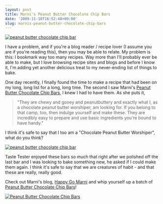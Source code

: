 ```yaml
---
layout: post
title: Marni's Peanut Butter Chocolate Chip Bars
date: '2009-11-10T16:52:48+00:00'
slug: marnis-peanut-butter-chocolate-chip-bars
---
```

<a href="http://www.flickr.com/photos/kstar810/4032366783/"><img src="http://farm4.static.flickr.com/3209/4032366783_30064d73e2.jpg" alt="peanut butter chocolate chip bar" /></a>

I have a problem, and if you're a blog reader / recipe lover (I assume you are if you're reading this), then you may be able to relate. My problem is this: I bookmark way too many recipes. Way more than I'll probably ever be able to make, but I love browsing recipe sites and blogs and before I know it, I'm adding yet another delicious treat to my never-ending list of things to bake.

One day recently, I finally found the time to make a recipe that had been on my long, long list for a long, long time. The second I saw Marni's <a href="http://www.happygomarni.com/2009/09/peanut-butter-chocolate-chip-bars.html">Peanut Butter Chocolate Chip Bars</a>, I knew I had to have them. As she puts it, 

<blockquote>"They are chewy and gooey and peanutbuttery and exactly what I, as a chocolate peanut butter worshiper, am looking for. If you belong to that camp, too, then indulge yourself and make these. They are incredibly easy to prepare and use basic ingredients you're bound to have handy."</blockquote>

 I think it's safe to say that I too am a "Chocolate Peanut Butter Worshiper", what do you think?

<a href="http://www.flickr.com/photos/kstar810/4032365467/"><img src="http://farm3.static.flickr.com/2731/4032365467_88a5d981cf.jpg" alt="peanut butter chocolate chip bar" /></a>

Taste Tester enjoyed these bars so much that right after we polished off the last bar and I was looking to bake something new, he asked if I could make them again. I think it's safe to say that we are creatures of habit - and that these are really, really good.

Check out Marni's blog, <a href="http://www.happygomarni.com/">Happy Go Marni</a> and whip yourself up a batch of <a href="http://www.happygomarni.com/2009/09/peanut-butter-chocolate-chip-bars.html">Peanut Butter Chocolate Chip Bars</a>!

<a href="http://www.flickr.com/photos/kstar810/4032366149/"><img src="http://farm4.static.flickr.com/3523/4032366149_9d3728aef7.jpg" alt="Peanut Butter Chocolate Chip Bars" /></a>
